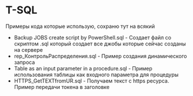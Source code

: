 # T-SQL
Примеры кода которые использую, сохраню тут на всякий

- Backup JOBS create script by PowerShell.sql - Создает файл со скриптом .sql который создает все джобы которые сейчас созданы на сервере 
- rep_КонтрольРаспределения.sql - Пример создания динамического запроса
- Table as an input parameter in a procedure.sql - Пример использования таблицы как входного параметра для процедуры
- HTTPS_GetTEXTfromUR.sql - Получаем текст с https ресурса. Пример передачи токена в заголовке 
